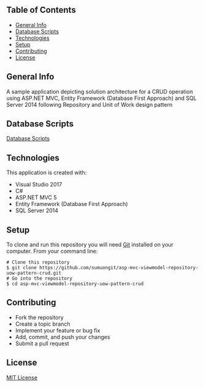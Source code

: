 ## Table of Contents
* [General Info](#general-info)
* [Database Scripts](#database-scripts)
* [Technologies](#technologies)
* [Setup](#setup)
* [Contributing](#contributing)
* [License](#license)

## General Info
A sample application depicting solution architecture for a CRUD operation using ASP.NET MVC, Entity Framework (Database First Approach) and SQL Server 2014 following Repository and Unit of Work design pattern

## Database Scripts
[Database Scripts](https://github.com/sumuongit/asp-mvc-viewmodel-repository-uow-pattern-crud/tree/master/ASP_MVC_Website/Database)

## Technologies
This application is created with:
* Visual Studio 2017
* C# 
* ASP.NET MVC 5
* Entity Framework (Database First Approach)
* SQL Server 2014
	
## Setup
To clone and run this repository you will need [Git](https://git-scm.com/) installed on your computer. From your command line:

```
# Clone this repository
$ git clone https://github.com/sumuongit/asp-mvc-viewmodel-repository-uow-pattern-crud.git
# Go into the repository
$ cd asp-mvc-viewmodel-repository-uow-pattern-crud
```

## Contributing
* Fork the repository
* Create a topic branch
* Implement your feature or bug fix
* Add, commit, and push your changes
* Submit a pull request

## License
[MIT License](https://github.com/sumuongit/asp-mvc-viewmodel-repository-uow-pattern-crud/blob/master/LICENSE)
